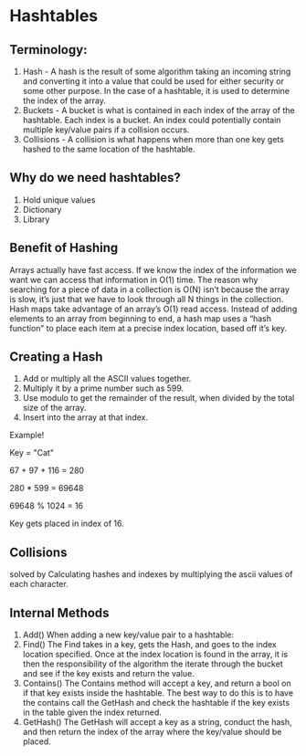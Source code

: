 # Hashtables

## Terminology:
1. Hash - A hash is the result of some algorithm taking an incoming string and converting it into a value that could be used for either security or some other purpose. In the case of a hashtable, it is used to determine the index of the array.
2. Buckets - A bucket is what is contained in each index of the array of the hashtable. Each index is a bucket. An index could potentially contain multiple key/value pairs if a collision occurs.
3. Collisions - A collision is what happens when more than one key gets hashed to the same location of the hashtable.

## Why do we need hashtables?
1. Hold unique values
2. Dictionary
3. Library

## Benefit of Hashing
Arrays actually have fast access. If we know the index of the information we want we can access that information in O(1) time. The reason why searching for a piece of data in a collection is O(N) isn’t because the array is slow, it’s just that we have to look through all N things in the collection.
Hash maps take advantage of an array’s O(1) read access. Instead of adding elements to an array from beginning to end, a hash map uses a “hash function” to place each item at a precise index location, based off it’s key.

## Creating a Hash
1. Add or multiply all the ASCII values together.
2. Multiply it by a prime number such as 599.
3. Use modulo to get the remainder of the result, when divided by the total size of the array.
4. Insert into the array at that index.
  
  Example!
  
  Key = "Cat"

  67 + 97 + 116 = 280

  280 * 599 = 69648

  69648 % 1024 = 16

  Key gets placed in index of 16.
  

## Collisions
solved by Calculating hashes and indexes by multiplying the ascii values of each character.

## Internal Methods
1. Add()
When adding a new key/value pair to a hashtable:
2. Find()
The Find takes in a key, gets the Hash, and goes to the index location specified. Once at the index location is found in the array, it is then the responsibility of the algorithm the iterate through the bucket and see if the key exists and return the value.
3. Contains()
The Contains method will accept a key, and return a bool on if that key exists inside the hashtable. The best way to do this is to have the contains call the GetHash and check the hashtable if the key exists in the table given the index returned.
4. GetHash()
The GetHash will accept a key as a string, conduct the hash, and then return the index of the array where the key/value should be placed.

  
